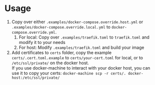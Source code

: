 # Usage

1.  Copy over either `.examples/docker-compose.override.host.yml` or `.examples/docker-compose.override.local.yml` to `docker-compose.override.yml`.
    1.  For local: Copy over `.examples/traefik.toml` to `traefik.toml` and modify it to your needs
    1.  For host: Modify `.examples/traefik.toml` and build your image
1.  Add certificates to `certs` folder, copy the example `certs/.cert.toml.example` to `certs/your-cert.toml` for local, or to `/etc/ssl/private/` on the docker host.  
    If you use docker-machine to interact with your docker host, you can use it to copy your certs:
    `docker-machine scp -r certs/. docker-host:/etc/ssl/private/`

